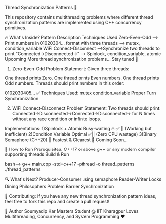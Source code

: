 Thread Synchronization Patterns 🚦


This repository contains multithreading problems where different thread synchronization patterns are implemented using C++ concurrency primitives.

🔥 What's Inside?
Pattern	Description	Techniques Used
Zero-Even-Odd	--> Print numbers in 01020304... format with three threads	--> mutex, condition_variable
WiFi Connect-Disconnect	-->Synchronize two threads to print "Connected->Disconnected->"	--> Spinlock, condition_variable, atomic
Upcoming	More thread synchronization problems...	Stay tuned 🚀

1. Zero-Even-Odd
Problem Statement:
Given three threads:

One thread prints Zero.
One thread prints Even numbers.
One thread prints Odd numbers.
Threads should print numbers in this order:

0102030405...
✅ Techniques Used:
mutex
condition_variable
Proper Turn Synchronization

2. WiFi Connect-Disconnect
Problem Statement:
Two threads should print:
Connected->Disconnected->Connected->Disconnected->
for N times without any race condition or infinite loops.

Implementations:
1)Spinlock + Atomic	Busy-waiting 🔥	✅ || (Working but inefficient)
2)Condition Variable	Optimal	✅|| (Zero CPU wastage)
3)Binary Semaphore (C++20)	|| Fastest & Cleanest	🔄 Coming Soon...

🔧 How to Run
Prerequisites:
C++17 or above
g++ or any modern compiler supporting threads
Build & Run

bash-->
g++ main.cpp -std=c++17 -pthread -o thread_patterns
./thread_patterns

🔍 What's Next?
Producer-Consumer using semaphore
Reader-Writer Locks
Dining Philosophers Problem
Barrier Synchronization

🎯 Contributing:
If you have any new thread synchronization pattern ideas, feel free to fork this repo and create a pull request!

📌 Author
Soumyadip Kar
Masters Student @ IIT Kharagpur
Loves Multithreading, Concurrency, and System Programming ❤️
